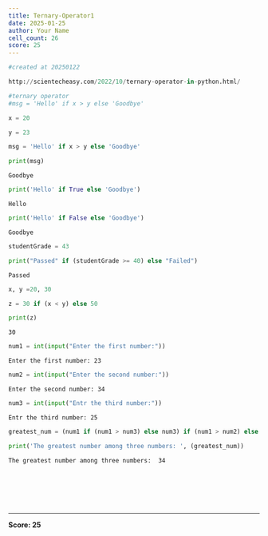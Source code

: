 ```yaml
---
title: Ternary-Operator1
date: 2025-01-25
author: Your Name
cell_count: 26
score: 25
---
```


```python
#created at 20250122
```


```python
http://scientecheasy.com/2022/10/ternary-operator-in-python.html/
```


```python
#ternary operator
#msg = 'Hello' if x > y else 'Goodbye'
```


```python
x = 20
```


```python
y = 23
```


```python
msg = 'Hello' if x > y else 'Goodbye'

```


```python
print(msg)
```

    Goodbye



```python
print('Hello' if True else 'Goodbye')
```

    Hello



```python
print('Hello' if False else 'Goodbye')
```

    Goodbye



```python
studentGrade = 43
```


```python
print("Passed" if (studentGrade >= 40) else "Failed")

```

    Passed



```python
x, y =20, 30
```


```python
z = 30 if (x < y) else 50
```


```python
print(z)
```

    30



```python
num1 = int(input("Enter the first number:"))
```

    Enter the first number: 23



```python
num2 = int(input("Enter the second number:"))
```

    Enter the second number: 34



```python
num3 = int(input("Entr the third number:"))
```

    Entr the third number: 25



```python
greatest_num = (num1 if (num1 > num3) else num3) if (num1 > num2) else (num2 if (num2 > num3) else num3)
```


```python
print('The greatest number among three numbers: ', (greatest_num))

```

    The greatest number among three numbers:  34



```python

```


```python

```


```python

```


```python

```


```python

```


```python

```


---
**Score: 25**